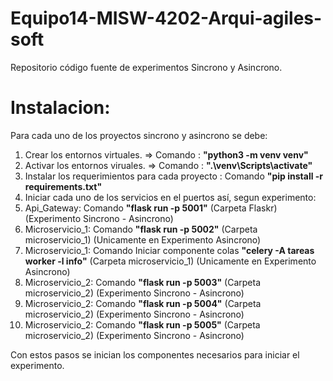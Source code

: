 # Equipo14-MISW-4202-Arqui-agiles-soft

Repositorio código fuente de experimentos Sincrono y Asincrono.

# Instalacion: 

Para cada uno de los proyectos sincrono y asincrono se debe: 
1. Crear los entornos virtuales. =>  Comando : **"python3 -m venv venv"**
2. Activar los entornos viruales. => Comando : **".\venv\Scripts\activate"**
3. Instalar los requerimientos para cada proyecto : Comando **"pip install -r requirements.txt"**
4. Iniciar cada uno de los servicios en el puertos así, segun experimento:
5.    Api_Gateway: Comando **"flask run -p 5001"** (Carpeta Flaskr) (Experimento Sincrono - Asincrono)
6.    Microservicio_1: Comando **"flask run -p 5002"** (Carpeta microservicio_1) (Unicamente en Experimento Asincrono)
7.    Microservicio_1: Comando Iniciar componente colas **"celery -A tareas worker -l info"** (Carpeta microservicio_1) (Unicamente en Experimento Asincrono)
8.    Microservicio_2: Comando **"flask run -p 5003"** (Carpeta microservicio_2) (Experimento Sincrono - Asincrono)
9.    Microservicio_2: Comando **"flask run -p 5004"** (Carpeta microservicio_2) (Experimento Sincrono - Asincrono)
10.   Microservicio_2: Comando **"flask run -p 5005"** (Carpeta microservicio_2) (Experimento Sincrono - Asincrono)

Con estos pasos se inician los componentes necesarios para iniciar el experimento.



